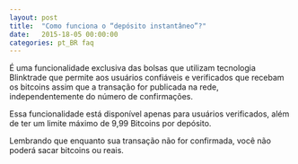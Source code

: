 ```yaml
---
layout: post
title:  "Como funciona o “depósito instantâneo”?"
date:   2015-18-05 00:00:00
categories: pt_BR faq
---
```


É uma funcionalidade exclusiva das bolsas que utilizam tecnologia Blinktrade que permite aos usuários confiáveis e verificados que recebam os bitcoins assim que a transação for publicada na rede, independentemente do número de confirmações.

Essa funcionalidade está disponível apenas para usuários verificados, além de ter um limite máximo de 9,99 Bitcoins por depósito.

Lembrando que enquanto sua transação não for confirmada, você não poderá sacar bitcoins ou reais.
